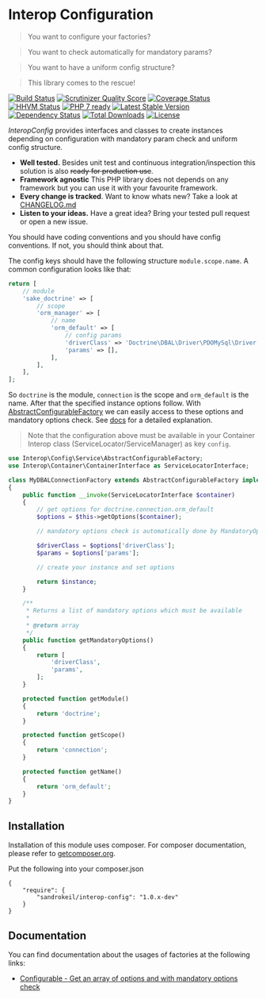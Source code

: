 # Interop Configuration

> You want to configure your factories?

> You want to check automatically for mandatory params?

> You want to have a uniform config structure?

> This library comes to the rescue!

[![Build Status](https://travis-ci.org/sandrokeil/interop-config.png?branch=master)](https://travis-ci.org/sandrokeil/interop-config)
[![Scrutinizer Quality Score](https://scrutinizer-ci.com/g/sandrokeil/interop-config/badges/quality-score.png?s=cdef161c14156e3e36ed0ce3d6fd7979d38d916c)](https://scrutinizer-ci.com/g/sandrokeil/interop-config/)
[![Coverage Status](https://coveralls.io/repos/sandrokeil/interop-config/badge.png?branch=master)](https://coveralls.io/r/sandrokeil/interop-config?branch=master)
[![HHVM Status](http://hhvm.h4cc.de/badge/sandrokeil/interop-config.svg)](http://hhvm.h4cc.de/package/sandrokeil/interop-config)
[![PHP 7 ready](http://php7ready.timesplinter.ch/sandrokeil/interop-config/badge.svg)](https://travis-ci.org/sandrokeil/interop-config)
[![Latest Stable Version](https://poser.pugx.org/sandrokeil/interop-config/v/stable.png)](https://packagist.org/packages/sandrokeil/interop-config)
[![Dependency Status](https://www.versioneye.com/user/projects/53615c75fe0d0720eb00009e/badge.png)](https://www.versioneye.com/user/projects/53615c75fe0d0720eb00009e)
[![Total Downloads](https://poser.pugx.org/sandrokeil/interop-config/downloads.png)](https://packagist.org/packages/sandrokeil/interop-config)
[![License](https://poser.pugx.org/sandrokeil/interop-config/license.png)](https://packagist.org/packages/sandrokeil/interop-config)

*InteropConfig* provides interfaces and classes to create instances depending on configuration with mandatory param check and uniform config structure.

 * **Well tested.** Besides unit test and continuous integration/inspection this solution is also ~~ready for production use~~.
 * **Framework agnostic** This PHP library does not depends on any framework but you can use it with your favourite framework.
 * **Every change is tracked**. Want to know whats new? Take a look at [CHANGELOG.md](https://github.com/sandrokeil/interop-config/blob/master/CHANGELOG.md)
 * **Listen to your ideas.** Have a great idea? Bring your tested pull request or open a new issue.

You should have coding conventions and you should have config conventions. If not, you should think about that.

The config keys should have the following structure `module.scope.name`.  A common configuration looks like that:

```php
return [
    // module
    'sake_doctrine' => [
        // scope
        'orm_manager' => [
            // name
            'orm_default' => [
                // config params
                'driverClass' => 'Doctrine\DBAL\Driver\PDOMySql\Driver',
                'params' => [],
            ],
        ],
    ],
];
```

So `doctrine` is the module, `connection` is the scope and `orm_default` is the name. After that the specified instance options follow.
With [AbstractConfigurableFactory](docs/Configurable.md) we can easily access to these options and mandatory options check. 
See [docs](docs/Configurable.md) for a detailed explanation.

> Note that the configuration above must be available in your Container Interop class (ServiceLocator/ServiceManager) as key `config`.

```php
use Interop\Config\Service\AbstractConfigurableFactory;
use Interop\Container\ContainerInterface as ServiceLocatorInterface;

class MyDBALConnectionFactory extends AbstractConfigurableFactory implements MandatoryOptionsInterface
{
    public function __invoke(ServiceLocatorInterface $container)
    {
        // get options for doctrine.connection.orm_default
        $options = $this->getOptions($container);

        // mandatory options check is automatically done by MandatoryOptionsInterface

        $driverClass = $options['driverClass'];
        $params = $options['params'];

        // create your instance and set options

        return $instance;
    }

    /**
     * Returns a list of mandatory options which must be available
     *
     * @return array
     */
    public function getMandatoryOptions()
    {
        return [
            'driverClass',
            'params',
        ];
    }

    protected function getModule()
    {
        return 'doctrine';
    }

    protected function getScope()
    {
        return 'connection';
    }

    protected function getName()
    {
        return 'orm_default';
    }
}
```

## Installation

Installation of this module uses composer. For composer documentation, please refer to
[getcomposer.org](http://getcomposer.org/).

Put the following into your composer.json

    {
        "require": {
            "sandrokeil/interop-config": "1.0.x-dev"
        }
    }

## Documentation

You can find documentation about the usages of factories at the following links:

 * [Configurable - Get an array of options and with mandatory options check](docs/Configurable.md)


